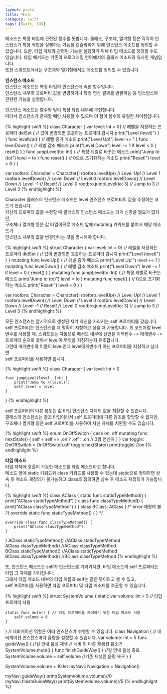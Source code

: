 ```yaml
---
layout: posts
title: 메소드
category: swift
tags: [Swift, IOS]
---
```

메소드는 특정 타입에 관련된 함수를 뜻합니다. 클래스, 구조체, 열거형 등은 각각의 인스턴스가 특정 작업을 실행하는
기능을 캡슐화하기 위해 인스턴스 메소드를 정의할 수 있습니다. 또한, 타입 자체와 관련된 기능을 실행하기 위해 타입 메소드를 정의할 수도
있습니다. 타입 메서드는 기존의 프로그래밍 언어에서의 클래스 메소드와 유사한 개념입니다.  
또한 스위프트에서는 구조체와 열거형에서도 메소드를 정의할 수 있습니다.  

**인스턴스 메소드**  
인스턴스 메소드는 특정 타입의 인스턴스에 속한 함수입니다.  
인스턴스 내부의 프로퍼티 값을 변경하거나 특정 연산 결과를 반환하는 등 인스턴스와 관련된 기능을 실행합니다.  

인스턴스 메소드는 함수와 달리 특정 타입 내부에 구현합니다.  
따라서 인스턴스가 존재할 때만 사용할 수 있으며 이 점이 함수와 유일한 차이점입니다.

{% highlight swift %}
class Character {
    var level: Int = 0{ //  레벨을 저장하는 프로퍼티
        didSet { // 값이 변경되면 호출하는 프로퍼티 감시자
            print("Level \(level)")
        }
    }
    func levelUp() { // 레벨 증가 메소드
        print("Level Up!")
        level += 1
    }
    func levelDown() { // 레벨 감소 메소드
        print("Level Down")
        level -= 1
        if level < 0 {
            reset()
        }
    }
    func jumpLevel(to: Int) { // 특정 레벨로 바꾸는 메소드
        print("Jump to \(to)")
        level = to
    }
    func reset() { // 0으로 초기화하는 메소드
        print("Reset!")
        level = 0
    }
}

var rootbro: Character = Character()
rootbro.levelUp() // Level Up!
// Level 1
rootbro.levelDown() // Level Down
// Level 0
rootbro.levelDown() // Level Down
// Level -1
// Reset!
// Level 0
rootbro.jumpLevel(to: 3) // Jump to 3
// Level 3
{% endhighlight %}

Character 클래스의 인스턴스 메소드는 level 인스턴스 프로퍼티의 값을 수정하는 코드가 있습니다.  
자신의 프로퍼티 값을 수정할 때 클래스의 인스턴스 메소드는 크게 신경쓸 필요가 없지만,  
구조체나 열거형 등은 값 타입이므로 메소드 앞에 mutating 키워드를 붙여서 해당 메소드가  
인스턴스 내부의 값을 변경한다는 것을 명시해야 합니다.

{% highlight swift %}
struct Character {
    var level: Int = 0{ //  레벨을 저장하는 프로퍼티
        didSet { // 값이 변경되면 호출하는 프로퍼티 감시자
            print("Level \(level)")
        }
    }
    mutating func levelUp() { // 레벨 증가 메소드
        print("Level Up!")
        level += 1
    }
    mutating func levelDown() { // 레벨 감소 메소드
        print("Level Down")
        level -= 1
        if level < 0 {
            reset()
        }
    }
    mutating func jumpLevel(to: Int) { // 특정 레벨로 바꾸는 메소드
        print("Jump to \(to)")
        level = to
    }
    mutating func reset() { // 0으로 초기화하는 메소드
        print("Reset!")
        level = 0
    }
}

var rootbro: Character = Character()
rootbro.levelUp() // Level Up!
// Level 1
rootbro.levelDown() // Level Down
// Level 0
rootbro.levelDown() // Level Down
// Level -1
// Reset!
// Level 0
rootbro.jumpLevel(to: 3) // Jump to 3
// Level 3
{% endhighlight %}

모든 인스턴스는 암시적으로 생성된 자기 자신을 가리키는 self 프로퍼티를 갖습니다.  
self 프로퍼티는 인스턴스를 더 명확히 지칭하고 싶을 때 사용합니다.
위 코드처럼 level 변수를 사용할 때, 스위프트는 자동으로 메서드 내부에 선언된 지역변수 -> 매개변수 -> 프로퍼티 순으로 찾아서 level이 무엇을 지칭하는지 유추합니다.  
그런데 매개변수의 이름이 level인데 level매개변수가 아닌 프로퍼티를 지칭하고 싶다면  
self 프로퍼티를 사용하면 됩니다.  

{% highlight swift %}
class Character {
    var level: Int = 0
    
    func jumpLevel(level: Int) {
        print("Jump to \(level)")
        self.level = level
    }
}
{% endhighlight %}

self 프로퍼티의 다른 용도는 값 타입 인스턴스 자체의 값을 치환할 수 있습니다.  
클래스의 인스턴스는 참조 타입이라서 self 프로퍼티에 다른 참조를 할당할 수 없지만,  
구조체나 열거형 등은 self 프로퍼티를 사용하여 자신 자체를 치환할 수도 있습니다.

{% highlight swift %}
enum OnOffSwitch {
    case on, off
    mutating func nextState() {
        self = self == .on ? .off : .on // 3항 연산자
    }
}
var toggle: OnOffSwitch = OnOffSwitch.off
toggle.nextState()
print(toggle) //on
{% endhighlight %}

**타입 메소드**  
타입 자체에 호출이 가능한 메소드를 타입 메소드라고 합니다.  
메소드 앞에 static 키워드와 class 키워드를 사용할 수 있는데 static으로 정의하면 상속 후 메소드 재정의가 불가능하고
class로 정의하면 상속 후 메소드 재정의가 가능합니다.

{% highlight swift %}
class AClass {
    static func staticTypeMethod() {
        print("AClass staticTypeMethod")
    }
    class func classTypeMethod() {
        print("AClass classTypeMethod")
    }
}
class BClass: AClass {
    /* error 재정의 불가
    override static func staticTypeMethod() {
    }
    */
    
    override class func classTypeMethod() {
        print("BClass classTypeMethod")
    }
}
AClass.staticTypeMethod() //AClass staticTypeMethod
AClass.classTypeMethod() //AClass classTypeMethod
BClass.staticTypeMethod() //AClass staticTypeMethod
BClass.classTypeMethod() //BClass classTypeMethod
{% endhighlight %}

또, 인스턴스 메소드는 self가 인스턴스를 가리키지만, 타입 메소드의 self 프로퍼티는 타입 그 자체를 가리킵니다.  
그래서 타입 메소드 내부의 타입 이름과 self는 같은 뜻이라고 볼 수 있고,  
self 프로퍼티를 사용하면 타입 프로퍼티 및 타입 메소드를 호출할 수 있습니다.

{% highlight swift %}
struct SystemVolume {
    static var volume: Int = 5 // 타입 프로퍼티 사용
    
    static func mute() { // 타입 프로퍼티를 제어하기 위한 타입 메소드 사용
        self.volume = 0
    }
}
// 네비게이션 역할은 여러 인스턴스가 수행할 수 있습니다.
class Navigation {
    // 네비게이션 인스턴스마다 음량을 설정할 수 있습니다.
    var volume: Int = 5
    func guideWay() { //길 안내 음성 재생
        // 네비 외 다른 재생원 음소거
        SystemVolume.mute()
    }
    func finishGuideWay() { //길 안내 음성 종료
        SystemVolume.volume = self.volume //기존 재생원 음량 복구
    }
}

SystemVolume.volume = 10
let myNavi: Navigation = Navigation()

myNavi.guideWay()
print(SystemVolume.volume)//0
myNavi.finishGuideWay()
print(SystemVolume.volume)//5
{% endhighlight %}
